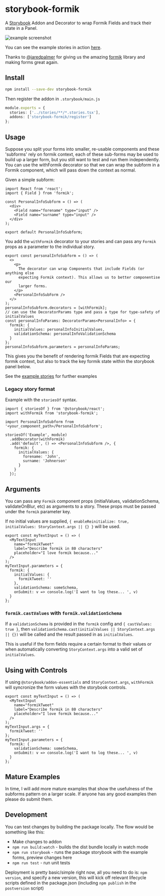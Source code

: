 # storybook-formik

A [Storybook](https://storybook.js.org/) Addon and Decorator to wrap Formik Fields and track their state in a Panel.

![example screenshot](https://user-images.githubusercontent.com/12024258/70381969-9c13b400-194b-11ea-8444-582933bf30f5.png)

You can see the example stories in action [here](https://bhishp.github.io/storybook-formik/).

Thanks to [@jaredpalmer](https://jaredpalmer.com/) for giving us the amazing [formik](https://github.com/jaredpalmer/formik) library and making forms great again.

## Install

```sh
npm install --save-dev storybook-formik
```

Then register the addon in `.storybook/main.js`

```ts
module.exports = {
  stories: ['../stories/**/*.stories.tsx'],
  addons: ['storybook-formik/register']
};
```

## Usage

Suppose you split your forms into smaller, re-usable components and these 'subforms' rely on formik context, each of these
sub-forms may be used to build up a larger form, but you still want to test and run them independently. You can use the withFormik
decorator so that we can wrap the subform in a Formik component, which will pass down the context as normal.

Given a simple subform:

```tsx
import React from 'react';
import { Field } from 'formik';

const PersonalInfoSubform = () => (
  <div>
    <Field name="forename" type="input" />
    <Field name="surname" type="input" />
  </div>
);

export default PersonalInfoSubform;
```

You add the `withFormik` decorator to your stories and can pass any `Formik` props as a parameter to the individual story.

```tsx
export const personalInfoSubform = () => (
  <>
    <p>
      The decorator can wrap Components that include Fields (or anything else
      expecting Formik context). This allows us to better componentise our
      larger forms.
    </p>
    <PersonalInfoSubForm />
  </>
);
personalInfoSubform.decorators = [withFormik];
// can use the DecoratorParams type and pass a type for type-safety of initialValues
const personalInfoParams: DecoratorParams<PersonalInfo> = {
  formik: {
    initialValues: personalInfoInitialValues,
    validationSchema: personalInfoValidationSchema
  }
};
personalInfoSubform.parameters = personalInfoParams;
```

This gives you the benefit of rendering formik Fields that are expecting formik context, but also to track the key formik state
within the storybook panel below.

See the [example stories](https://github.com/bhishp/storybook-formik/blob/master/stories/) for further examples

### Legacy story format

Example with the `storiesOf` syntax.

```tsx
import { storiesOf } from '@storybook/react';
import withFormik from 'storybook-formik';

import PersonalInfoSubform from '<your_component_path>/PersonalInfoSubform';

storiesOf('Example', module)
  .addDecorator(withFormik)
  .add('default', () => <PersonalInfoSubform />, {
    formik: {
      initialValues: {
        forename: 'John',
        surname: 'Johnerson'
      }
    }
  });
```

## Arguments

You can pass any `Formik` component props (initialValues, validationSchema, validateOnBlur, etc) as arguments to a story.
These props must be passed under the `formik` parameter key.

If no initial values are supplied, `{ enableReinitialize: true, initialValues: StoryContext.args || {} }` will be used.

```tsx
export const myTextInput = () => (
  <MyTextInput
    name="formikTweet"
    label="Describe formik in 80 characters"
    placeholder="I love formik because..."
  />
);
myTextInput.parameters = {
  formik: {
    initialValues: {
      formikTweet: ''
    },
    validationSchema: someSchema,
    onSubmit: v => console.log('I want to log these... ', v)
  }
};
```

### `formik.castValues` with `formik.validationSchema`

If a `validationSchema` is provided in the `formik` config and `{ castValues: true }`, then `validationSchema.cast(initialValues || StoryContext.args || {})` will be called and the result passed in as `initialValues`.

This is useful if the form fields require a certain format to their values or when automatically converting `StoryContext.args` into a valid set of `initialValues`.

## Using with Controls

If using `@storybook/addon-essentials` and `StoryContext.args`, `withFormik` will syncronize the form values with the storybook controls.

```tsx
export const myTextInput = () => (
  <MyTextInput
    name="formikTweet"
    label="Describe formik in 80 characters"
    placeholder="I love formik because..."
  />
);
myTextInput.args = {
  formikTweet: ''
};
myTextInput.parameters = {
  formik: {
    validationSchema: someSchema,
    onSubmit: v => console.log('I want to log these... ', v)
  }
};
```

## Mature Examples

In time, I will add more mature examples that show the usefulness of the subforms pattern on a larger scale. If anyone
has any good examples then please do submit them.

## Development

You can test changes by building the package locally. The flow would be something like this:

- Make changes to addon
- `npm run build:watch` - builds the dist bundle locally in watch mode
- `npm run storybook` - runs the package storybook with the example forms, preview changes here
- `npm run test` - run unit tests

Deployment is pretty basic/simple right now, all you need to do is: `npm version`, and specify a new version, this will
kick off relevant lifecycle scripts defined in the package.json (including `npm publish` in the `postversion` script)
